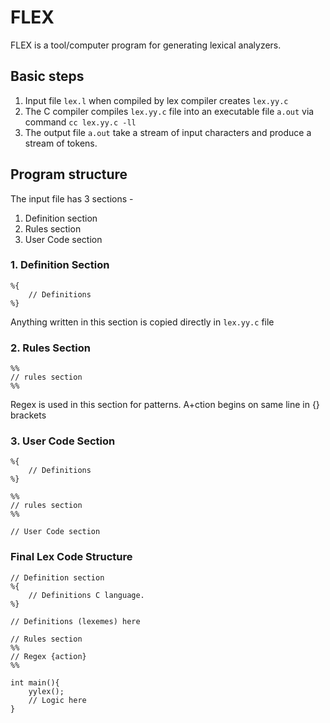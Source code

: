 # FLEX 
FLEX is a tool/computer program for generating lexical analyzers.

## Basic steps
1. Input file `lex.l` when compiled by lex compiler creates `lex.yy.c`
2. The C compiler compiles `lex.yy.c` file into an executable file `a.out` via command `cc lex.yy.c -ll`
3. The output file `a.out` take a stream of input characters and produce a stream of tokens.

## Program structure
The input file has 3 sections  - 

1. Definition section 
2. Rules section
3. User Code section
   
### 1. Definition Section
```
%{
    // Definitions
%}
```

Anything written in this section is copied directly in `lex.yy.c` file

### 2. Rules Section
```
%%
// rules section
%%
```
Regex is used in this section for patterns. A+ction begins on same line in {} brackets

### 3. User Code Section
```
%{
    // Definitions
%}

%%
// rules section
%%

// User Code section

```

### Final Lex Code Structure 

```
// Definition section
%{
    // Definitions C language.
%}

// Definitions (lexemes) here

// Rules section
%%
// Regex {action} 
%%

int main(){
    yylex();
    // Logic here
}

```